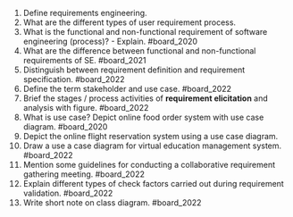 1. Define requirements engineering.
2. What are the different types of user requirement process.
3. What is the functional and non-functional requirement of software engineering (process)? - Explain. #board_2020 
4. What are the difference between functional and non-functional requirements of SE. #board_2021 
5. Distinguish between requirement definition and requirement specification. #board_2022 
6. Define the term stakeholder and use case. #board_2022 
7. Brief the stages / process activities of **requirement elicitation** and analysis with figure. #board_2022 
8. What is use case? Depict online food order system with use case diagram. #board_2020 
9. Depict the online flight reservation system using a use case diagram.
10. Draw a use a case diagram for virtual education management system. #board_2022 
11. Mention some guidelines for conducting a collaborative requirement gathering meeting. #board_2022 
12. Explain different types of check factors carried out during requirement validation. #board_2022 
13. Write short note on class diagram. #board_2022 